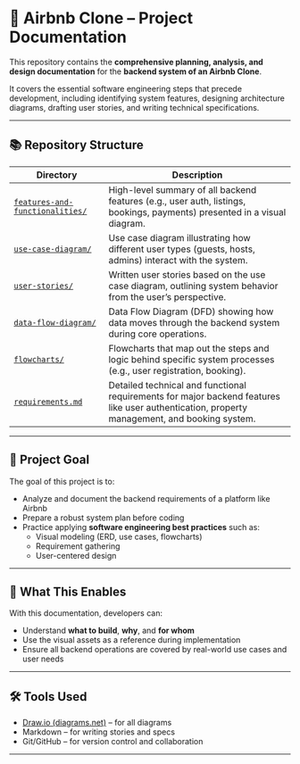 # 🏡 Airbnb Clone – Project Documentation

This repository contains the **comprehensive planning, analysis, and design documentation** for the **backend system of an Airbnb Clone**.

It covers the essential software engineering steps that precede development, including identifying system features, designing architecture diagrams, drafting user stories, and writing technical specifications.

---

## 📚 Repository Structure

| Directory | Description |
|----------|-------------|
| [`features-and-functionalities/`](./features-and-functionalities) | High-level summary of all backend features (e.g., user auth, listings, bookings, payments) presented in a visual diagram. |
| [`use-case-diagram/`](./use-case-diagram) | Use case diagram illustrating how different user types (guests, hosts, admins) interact with the system. |
| [`user-stories/`](./user-stories) | Written user stories based on the use case diagram, outlining system behavior from the user’s perspective. |
| [`data-flow-diagram/`](./data-flow-diagram) | Data Flow Diagram (DFD) showing how data moves through the backend system during core operations. |
| [`flowcharts/`](./flowcharts) | Flowcharts that map out the steps and logic behind specific system processes (e.g., user registration, booking). |
| [`requirements.md`](./requirements.md) | Detailed technical and functional requirements for major backend features like user authentication, property management, and booking system. |

---

## 🎯 Project Goal

The goal of this project is to:
- Analyze and document the backend requirements of a platform like Airbnb
- Prepare a robust system plan before coding
- Practice applying **software engineering best practices** such as:
  - Visual modeling (ERD, use cases, flowcharts)
  - Requirement gathering
  - User-centered design

---

## 🧠 What This Enables

With this documentation, developers can:
- Understand **what to build**, **why**, and **for whom**
- Use the visual assets as a reference during implementation
- Ensure all backend operations are covered by real-world use cases and user needs

---

## 🛠 Tools Used

- [Draw.io (diagrams.net)](https://app.diagrams.net) – for all diagrams
- Markdown – for writing stories and specs
- Git/GitHub – for version control and collaboration

---
